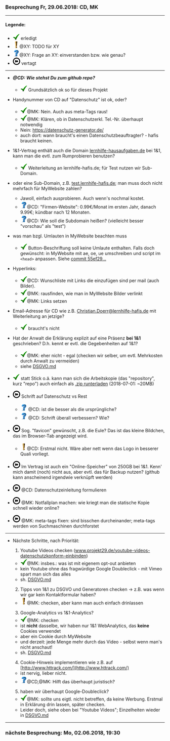 ### Besprechung Fr, 29.06.2018: CD, MK ###
---
#### Legende: ####

  * ![check](i/check.png) erledigt
  * ![todo](i/exclamation.png)@XY: TODO für XY
  * ![?](i/question.png)@XY: Frage an XY: einverstanden bzw. wie genau?
  * ![later](i/fastforward.png) vertagt

---

- ***@CD: Wie stehst Du zum github repo?***
  * ![check](i/check.png)  Grundsätzlich ok so für dieses Projekt
  >

- Handynummer von CD auf "Datenschutz" ist ok, oder?
  * ![check](i/check.png)@MK: Nein. Auch aus meta-Tags raus!
  * ![check](i/check.png)@MK: Klären, ob in Datenschutzerkl. Tel.-Nr. überhaupt notwendig
  * Nein: https://datenschutz-generator.de/
  * auch dort: wann braucht's einen Datenschutzbeauftragter? - hafis braucht keinen.
  >

- 1&1-Vertrag enthält auch die Domain [lernhilfe-hausaufgaben.de](http://www.lernhilfe-hausaufgaben.de) bei 1&1,
  kann man die evtl. zum Rumprobieren benutzen?
  * ![check](i/check.png) Weiterleitung an lernhilfe-hafis.de; für Test nutzen wir Sub-Domain.
  >

- oder eine Sub-Domain, z.B. [test.lernhife-hafis.de](http://test.lernhilfe-hafis.de);
  man muss doch nicht mehrfach für MyWebsite zahlen?
  * Jawoll, einfach ausprobieren. Auch wenn's nochmal kostet.
  * ![?](i/question.png)@CD: "Firmen-Website": 0.99€/Monat im ersten Jahr, danach 9.99€; kündbar nach 12 Monaten.
  * ![?](i/question.png)@CD: Wie soll die Subdomain heißen? (vielleicht besser "vorschau" als "test")
  >

- was man bzgl. Umlauten in MyWebsite beachten muss
  * ![check](i/check.png)  Button-Beschriftung soll keine Umlaute enthalten. Falls doch gewünscht: in MyWebsite mit ae, oe, ue umschreiben und script im `<head>` anpassen. Siehe [commit 55ef29...](https://github.com/meisl/hafis/commit/55ef29f2b02b06c44ca04b6a3b367bb67319d85a)
  >
  
- Hyperlinks:
  * ![check](i/check.png)@CD: Wunschliste mit Links die einzufügen sind per mail (auch Bilder).
  * ![check](i/check.png)@MK: rausfinden, wie man in MyWebsite Bilder verlinkt
  * ![check](i/check.png)@MK: Links setzen
  >

- Email-Adresse für CD wie z.B. Christian.Doerr@lernhilfe-hafis.de
  mit Weiterleitung an jetzige?
  * ![check](i/check.png) braucht's nicht
  >

- Hat der Anwalt die Erklärung explizit auf eine Präsenz **bei 1&1** geschrieben?
  D.h. kennt er evtl. die Gegebenheiten auf 1&1?
  * ![check](i/check.png)@MK: eher nicht - egal (checken wir selber, um evtl. Mehrkosten durch Anwalt zu vermeiden)
  * siehe [DSGVO.md](DSGVO.md)
  >

- ![check](i/check.png) statt Stick o.ä. kann man sich die Arbeitskopie (das "repository", kurz "repo")
  auch einfach als [.zip runterladen](https://github.com/meisl/hafis/archive/master.zip) (2018-07-01: ~20MB)

- ![later](i/fastforward.png) Schrift auf Datenschutz vs Rest
  * ![?](i/question.png) @CD: ist die besser als die ursprüngliche?
  * ![?](i/question.png) @CD: Schrift überall verbessern? Wie?

- ![later](i/fastforward.png) Sog. "favicon" gewünscht, z.B. die Eule? Das ist das kleine Bildchen, das im Browser-Tab angezeigt wird.
  * ![todo](i/exclamation.png)@CD: Erstmal nicht. Wäre aber nett wenn das Logo in besserer Quali vorliegt.
  >

- ![later](i/fastforward.png) Im Vertrag ist auch ein "Online-Speicher" von 250GB bei 1&1. Kenn' mich damit (noch) nicht aus,
  aber evtl. das für Backup nutzen? (github kann anscheinend irgendwie verknüpft werden)

- ![later](i/fastforward.png) @CD: Datenschutzeinleitung formulieren
    
- ![later](i/fastforward.png) @MK: Notfallplan machen: wie kriegt man die 
    statische Kopie schnell wieder online?

- ![later](i/fastforward.png) @MK: meta-tags fixen: sind bisschen durcheinander; meta-tags werden von Suchmaschinen durchforstet

---

- Nächste Schritte, nach Priorität:
  1. Youtube Videos checken (www.projekt29.de/youtube-videos-datenschutzkonform-einbinden)
    * ![check](i/check.png)@MK: insbes.: was ist mit eigenem opt-out anbieten
    * kein Youtube ohne das fragwürdige Google Doubleclick - mit Vimeo spart man sich das alles
    * sh. [DSGVO.md](DSGVO.md)
    >
  
  2. Tipps von 1&1 zu DSGVO und Generatoren checken
    -> z.B. was wenn wir gar kein Kontaktformular haben?
    * ![todo](i/exclamation.png)@MK: checken, aber kann man auch einfach drinlassen
    >
    
  3. Google-Analytics vs 1&1-Analytics?
    * ![check](i/check.png)@MK: checken
    * ist **nicht** dasselbe, wir haben nur 1&1 WebAnalytics, das **keine** Cookies verwendet
    * aber ein Cookie durch MyWebsite
    * und derzeit: jede Menge mehr durch das Video - selbst wenn man's nicht anschaut!
    * sh. [DSGVO.md](DSGVO.md)
    >
  
  4. Cookie-Hinweis implementieren wie z.B. auf [http://www.httrack.com/](http://www.httrack.com/)
    * ist nervig, lieber nicht.
    * ![?](i/question.png)@CD,@MK: Hilft das überhaupt juristisch?
    >

  5. haben wir überhaupt Google-Doubleclick?
    * ![check](i/check.png)@MK: sollte uns eigtl. nicht betreffen, da keine Werbung. Erstmal in Erklärung drin lassen, später checken.
    * Leider doch, siehe oben bei "Youtube Videos"; Einzelheiten wieder in  [DSGVO.md](DSGVO.md)
    >

___
  
### nächste Besprechung: Mo, 02.06.2018, 19:30 ###
  
